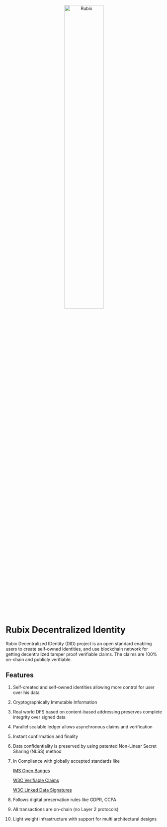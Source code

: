 <img src="http://rubix.network/assets/images/Ruoix-logo.png" alt="Rubix" style="text-align:center; display:block; margin-left:auto; margin-right:auto; width:50%">

# Rubix Decentralized Identity
Rubix Decentralized IDentity (DID) project is an open standard enabling users to create self-owned identities, and use blockchain network for getting decentralized tamper proof verifiable claims. The claims are 100% on-chain and publicly verifiable.

## Features
1. Self-created and self-owned identities allowing more control for user over his data
2.  Cryptographically Immutable Information
3.  Real world DFS based on content-based addressing preserves complete integrity over signed data
4.  Parallel scalable ledger allows asynchronous claims and verification
5.  Instant confirmation and finality
6.  Data confidentiality is preserved by using patented Non-Linear Secret Sharing (NLSS) method
7.  In Compliance with globally accepted standards like

     [IMS Open Badges](https://www.imsglobal.org/sites/default/files/Badges/OBv2p0/index.html)
     
    [W3C Verifiable Claims](https://w3c.github.io/vc-data-model/)
    
     [W3C Linked Data Signatures](https://w3c-dvcg.github.io/ld-signatures/)
     
8.  Follows digital preservation rules like GDPR, CCPA
9.  All transactions are on-chain (no Layer 2 protocols)
10.  Light weight infrastructure with support for multi architectural designs
